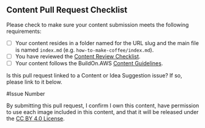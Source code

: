 ## Content Pull Request Checklist

Please check to make sure your content submission meets the following requirements:

- [ ] Your content resides in a folder named for the URL slug and the main file is named `index.md` (e.g. `how-to-make-coffee/index.md`).
- [ ] You have reviewed the [Content Review Checklist](TBD).
- [ ] Your content follows the BuildOn.AWS [Content Guidelines](/AUTHOR_QUICK_START.md).

Is this pull request linked to a Content or Idea Suggestion issue? If so, please link to it below.

#Issue Number

By submitting this pull request, I confirm I own this content, have permission to use each image included in this content, and that it will be released under the [CC BY 4.0 License](/LICENSE).